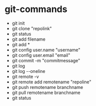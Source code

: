 # git-commands
- git init
- git clone "repolink"
- git status
- git add filename
- git add *
- git config user.name "username"
- git config user.email "email"
- git commit -m "commitmessage"
- git log
- git log --oneline
- git remote -v
- git remote add remotename "repoline"
- git push remotename branchname
- git pull remotename branchname
- git status
